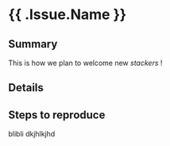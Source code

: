 # {{ .Issue.Name }}

## Summary

This is how we plan to welcome new *stackers* !

## Details

## Steps to reproduce

blibli
dkjhlkjhd